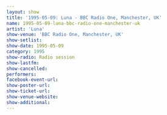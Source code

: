 ```yaml
---
layout: show
title: '1995-05-09: Luna - BBC Radio One, Manchester, UK'
name: 1995-05-09-luna-bbc-radio-one-manchester-uk
artist: 'Luna'
show-venue: 'BBC Radio One, Manchester, UK'
show-setlist: 
show-date: 1995-05-09
category: 1995
show-radio: Radio session
show-lastfm: 
show-cancelled: 
performers: 
facebook-event-url: 
show-poster-url: 
show-ticket-url: 
show-venue-website: 
show-additional: 
---
```


